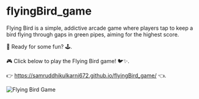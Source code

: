 # flyingBird_game
Flying Bird is a simple, addictive arcade game where players tap to keep a bird flying through gaps in green pipes, aiming for the highest score.


🚀 Ready for some fun? 🕹️.

🎮 Click below to play the Flying Bird game! 🐦✨.


👉 https://samruddhikulkarni672.github.io/flyingBird_game/ 👈.




 ![Flying Bird Game](C:\Users\samru\Desktop\flafy-bird\ezgif.com-video-to-gif-converter.gif)